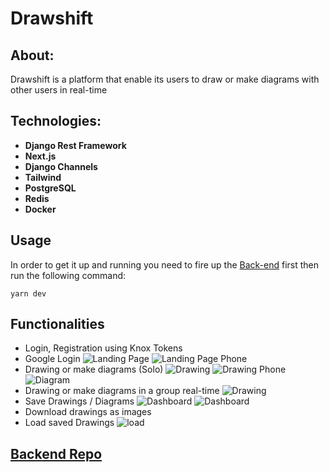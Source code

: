 # Drawshift

## About:

Drawshift is a platform that enable its users to draw or make diagrams with other users in real-time

## Technologies:

- **Django Rest Framework**
- **Next.js**
- **Django Channels**
- **Tailwind**
- **PostgreSQL**
- **Redis**
- **Docker**

## Usage

In order to get it up and running you need to fire up the [Back-end](https://github.com/BachaZachry/Drawshift) first then run the following command:

```
yarn dev
```

## Functionalities

- Login, Registration using Knox Tokens
- Google Login
  ![Landing Page](images/landingpage.png)
  ![Landing Page Phone](images/landingpagephone.png)
- Drawing or make diagrams (Solo)
  ![Drawing ](images/drawsolo.png)
  ![Drawing Phone](images/drawphone.png)
  ![Diagram ](images/diagramsolo.png)
- Drawing or make diagrams in a group real-time
  ![Drawing](images/drawrealtime.gif)
- Save Drawings / Diagrams
  ![Dashboard](images/dashboard.png)
  ![Dashboard](images/dashboardphone.png)
- Download drawings as images
- Load saved Drawings
  ![load](images/loaddrawing.gif)

## [Backend Repo](https://github.com/BachaZachry/Drawshift)
